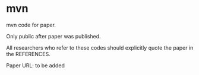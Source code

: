 # mvn

mvn code for paper.

Only public after paper was published.

All researchers who refer to these codes should explicitly quote the paper in the REFERENCES.

Paper URL: to be added
